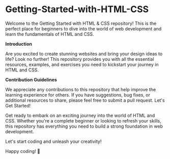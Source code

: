 # Getting-Started-with-HTML-CSS
Welcome to the Getting Started with HTML & CSS repository! This is the perfect place for beginners to dive into the world of web development and learn the fundamentals of HTML and CSS.

**Introduction**

Are you excited to create stunning websites and bring your design ideas to life? Look no further! This repository provides you with all the essential resources, examples, and exercises you need to kickstart your journey in HTML and CSS.

**Contribution Guidelines** 

We appreciate any contributions to this repository that help improve the learning experience for others. If you have suggestions, bug fixes, or additional resources to share, please feel free to submit a pull request.
Let's Get Started!

Get ready to embark on an exciting journey into the world of HTML and CSS. Whether you're a complete beginner or looking to refresh your skills, this repository has everything you need to build a strong foundation in web development.

Let's start coding and unleash your creativity!

Happy coding! 🚀
